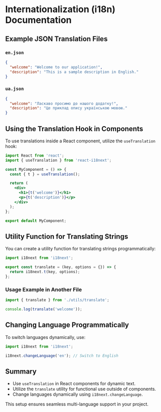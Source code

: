 # Internationalization (i18n) Documentation

## Example JSON Translation Files

### `en.json`

```json
{
  "welcome": "Welcome to our application!",
  "description": "This is a sample description in English."
}
```

### `ua.json`

```json
{
  "welcome": "Ласкаво просимо до нашого додатку!",
  "description": "Це приклад опису українською мовою."
}
```

## Using the Translation Hook in Components

To use translations inside a React component, utilize the `useTranslation` hook:

```jsx
import React from 'react';
import { useTranslation } from 'react-i18next';

const MyComponent = () => {
  const { t } = useTranslation();

  return (
    <div>
      <h1>{t('welcome')}</h1>
      <p>{t('description')}</p>
    </div>
  );
};

export default MyComponent;
```

## Utility Function for Translating Strings

You can create a utility function for translating strings programmatically:

```js
import i18next from 'i18next';

export const translate = (key, options = {}) => {
  return i18next.t(key, options);
};
```

### Usage Example in Another File

```js
import { translate } from './utils/translate';

console.log(translate('welcome'));
```

## Changing Language Programmatically

To switch languages dynamically, use:

```js
import i18next from 'i18next';

i18next.changeLanguage('en'); // Switch to English
```

## Summary

- Use `useTranslation` in React components for dynamic text.
- Utilize the `translate` utility for functional use outside of components.
- Change languages dynamically using `i18next.changeLanguage`.

This setup ensures seamless multi-language support in your project.
